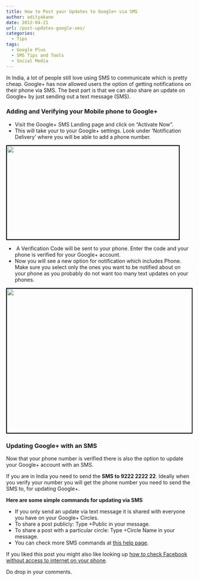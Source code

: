 ```yaml
---
title: How to Post your Updates to Google+ via SMS
author: adityakane
date: 2012-04-21
url: /post-updates-google-sms/
categories:
  - Tips
tags:
  - Google Plus
  - SMS Tips and Tools
  - Social Media
---
```

In India, a lot of people still love using SMS to communicate which is pretty cheap. Google+ has now allowed users the option of getting notifications on their phone via SMS. The best part is that we can also share an update on Google+ by just sending out a text message (SMS).

### Adding and Verifying your Mobile phone to Google+

  * Visit the Google+ SMS Landing page and click on &#8220;Activate Now&#8221;.
  * This will take your to your Google+ settings. Look under &#8216;Notification Delivery&#8217; where you will be able to add a phone number.

<a href="http://devilsworkshop.org/post-updates-google-sms/gplus_sms_add/" rel="attachment wp-att-57008"><img class="alignnone size-full wp-image-57008" style="border-image: initial; border-width: 2px; border-color: black; border-style: solid;" title="Gplus_SMS_Add" src="http://cdn.devilsworkshop.org/files/2012/04/Gplus_SMS_Add.png" alt="" width="469" height="254" /></a>

  *  A Verification Code will be sent to your phone. Enter the code and your phone is verified for your Google+ account.
  * Now you will see a new option for notification which includes Phone. Make sure you select only the ones you want to be notified about on your phone as you probably do not want too many text updates on your phones.

<a href="http://devilsworkshop.org/post-updates-google-sms/gplus_sms_notify/" rel="attachment wp-att-57009"><img class="alignnone size-full wp-image-57009" style="border-image: initial; border-width: 2px; border-color: black; border-style: solid;" title="GPlus_SMS_Notify" src="http://cdn.devilsworkshop.org/files/2012/04/GPlus_SMS_Notify.png" alt="" width="676" height="392" /></a>

### Updating Google+ with an SMS

Now that your phone number is verified there is also the option to update your Google+ account with an SMS.

If you are in India you need to send the **SMS to 9222 2222 22**. Ideally when you verify your number you will get the phone number you need to send the SMS to, for updating Google+.

**Here are some simple commands for updating via SMS**

  * If you only send an update via text message it is shared with everyone you have on your Google+ Circles.
  * To share a post publicly: Type +Public in your message.
  * To share a post with a particular circle: Type +Circle Name in your message.
  * You can check more SMS commands at <a href="http://support.google.com/plus/bin/answer.py?hl=en&answer=1304920&topic=1304843&ctx=topic" onclick="_gaq.push(['_trackEvent', 'outbound-article', 'http://support.google.com/plus/bin/answer.py?hl=en&answer=1304920&topic=1304843&ctx=topic', 'this help page']);" >this help page</a>.

If you liked this post you might also like looking up [how to check Facebook without access to internet on your phone][1].

Do drop in your comments.

 [1]: http://devilsworkshop.org/access-facebook-mobile-phone-without-internet-video/
